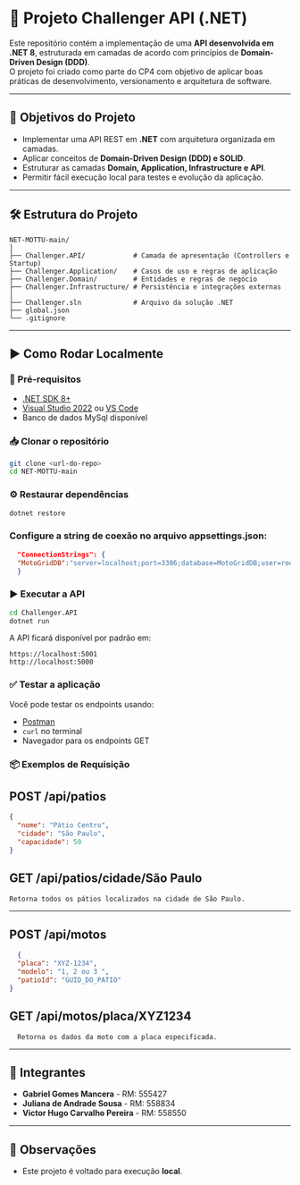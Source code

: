 # 🚀 Projeto Challenger API (.NET)

Este repositório contém a implementação de uma **API desenvolvida em .NET 8**, estruturada em camadas de acordo com princípios de **Domain-Driven Design (DDD)**.  
O projeto foi criado como parte do CP4 com objetivo de aplicar boas práticas de desenvolvimento, versionamento e arquitetura de software.

---

## 🎯 Objetivos do Projeto
- Implementar uma API REST em **.NET** com arquitetura organizada em camadas.
- Aplicar conceitos de **Domain-Driven Design (DDD) e SOLID**.
- Estruturar as camadas **Domain, Application, Infrastructure e API**.
- Permitir fácil execução local para testes e evolução da aplicação.

---

## 🛠️ Estrutura do Projeto

```
NET-MOTTU-main/
│
├── Challenger.API/            # Camada de apresentação (Controllers e Startup)
├── Challenger.Application/    # Casos de uso e regras de aplicação
├── Challenger.Domain/         # Entidades e regras de negócio
├── Challenger.Infrastructure/ # Persistência e integrações externas
│
├── Challenger.sln             # Arquivo da solução .NET
├── global.json
└── .gitignore
```

---

## ▶️ Como Rodar Localmente

### 📌 Pré-requisitos
- [.NET SDK 8+](https://dotnet.microsoft.com/en-us/download)
- [Visual Studio 2022](https://visualstudio.microsoft.com/) ou [VS Code](https://code.visualstudio.com/)
- Banco de dados MySql disponível

### 📥 Clonar o repositório
```bash
git clone <url-do-repo>
cd NET-MOTTU-main
```

### ⚙️ Restaurar dependências
```bash
dotnet restore
```
### Configure a string de coexão no arquivo appsettings.json:
  ```json
    "ConnectionStrings": {
    "MotoGridDB":"server=localhost;port=3306;database=MotoGridDB;user=root;password=SuaSenhaSegura;"
    }
  ```

### ▶️ Executar a API
```bash
cd Challenger.API
dotnet run
```

A API ficará disponível por padrão em:
```
https://localhost:5001
http://localhost:5000
```

### ✅ Testar a aplicação
Você pode testar os endpoints usando:
- [Postman](https://www.postman.com/)
- `curl` no terminal
- Navegador para os endpoints GET

### 📦 Exemplos de Requisição

## POST /api/patios
  ```json
  {
    "nome": "Pátio Centro",
    "cidade": "São Paulo",
    "capacidade": 50
  }
  ```
## GET /api/patios/cidade/São Paulo
    Retorna todos os pátios localizados na cidade de São Paulo.

---

## POST /api/motos
```json
  {
  "placa": "XYZ-1234",
  "modelo": "1, 2 ou 3 ",
  "patioId": "GUID_DO_PATIO"
}
```
## GET /api/motos/placa/XYZ1234
      Retorna os dados da moto com a placa especificada.
---

## 👥 Integrantes

- **Gabriel Gomes Mancera** - RM: 555427  
- **Juliana de Andrade Sousa** - RM: 558834  
- **Victor Hugo Carvalho Pereira** - RM: 558550  

---

## 📌 Observações
- Este projeto é voltado para execução **local**.  
  
